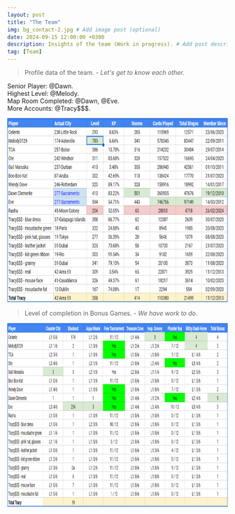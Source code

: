 ```yaml
---
layout: post
title: "The Team"
img: bg_contact-2.jpg # Add image post (optional)
date: 2024-09-15 12:00:00 +0300
description: Insights of the team (Work in progress). # Add post description (optional)
tag: [Team]
---
```


> Profile data of the team. <cite>- Let's get to know each other.</cite>

Senior Player: @Dawn.  
Highest Level: @Melody.  
Map Room Completed: @Dawn, @Eve.  
More Accounts: @Tracy$$$.  

<img src="../assets/img/the-team01.png" width="820" height="420">

> Level of completion in Bonus Games. <cite>- We have work to do.</cite>

<img src="../assets/img/the-team02.png" width="820" height="420">
